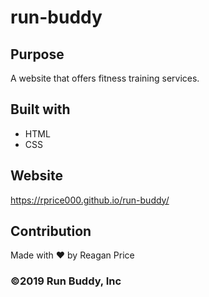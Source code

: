 # run-buddy

## Purpose
A website that offers fitness training services.

## Built with
* HTML
* CSS

## Website
https://rprice000.github.io/run-buddy/

## Contribution
Made with ❤️ by Reagan Price

### ©️2019 Run Buddy, Inc
